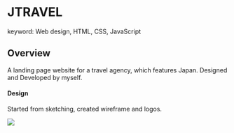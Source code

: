 # JTRAVEL

keyword: Web design, HTML, CSS, JavaScript

## Overview
A landing page website for a travel agency, which features Japan. Designed and Developed by myself.


#### Design
Started from sketching, created wireframe and logos.

![](https://user-images.githubusercontent.com/69213242/136094454-782947a2-002c-423a-9c46-149f313e68a7.png)
